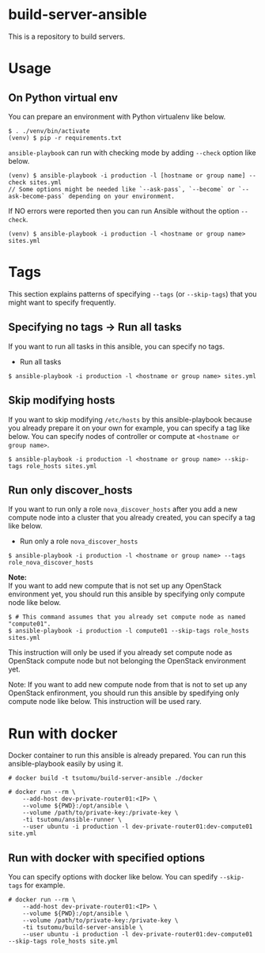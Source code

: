 # build-server-ansible
This is a repository to build servers.

# Usage
## On Python virtual env
You can prepare an environment with Python virtualenv like below.

```
$ . ./venv/bin/activate
(venv) $ pip -r requirements.txt
```

`ansible-playbook` can run with checking mode by adding `--check` option like below.

```
(venv) $ ansible-playbook -i production -l [hostname or group name] --check sites.yml
// Some options might be needed like `--ask-pass`, `--become` or `--ask-become-pass` depending on your environment.
```

If NO errors were reported then you can run Ansible without the option `--check`.

```
(venv) $ ansible-playbook -i production -l <hostname or group name> sites.yml
```

# Tags
This section explains patterns of specifying `--tags` (or `--skip-tags`) that you might want to specify frequently.

## Specifying no tags -> Run all tasks
If you want to run all tasks in this ansible, you can specify no tags.

* Run all tasks
```
$ ansible-playbook -i production -l <hostname or group name> sites.yml
```

## Skip modifying hosts
If you want to skip modifying `/etc/hosts` by this ansible-playbook because you already prepare it on your own for example, you can specify a tag like below.
You can specify nodes of controller or compute at `<hostname or group name>`.

```
$ ansible-playbook -i production -l <hostname or group name> --skip-tags role_hosts sites.yml
```

## Run only discover_hosts
If you want to run only a role `nova_discover_hosts` after you add a new compute node into a cluster that you already created, you can specify a tag like below.

* Run only a role `nova_discover_hosts`
```
$ ansible-playbook -i production -l <hostname or group name> --tags role_nova_discover_hosts
```

**Note:**  
If you want to add new compute that is not set up any OpenStack environment yet, you should run this ansible by specifying only compute node like below.
```
$ # This command assumes that you already set compute node as named "compute01".
$ ansible-playbook -i production -l compute01 --skip-tags role_hosts sites.yml
```

This instruction will only be used if you already set compute node as OpenStack compute node but not belonging the OpenStack environment yet.

Note: If you want to add new compute node from that is not to set up any OpenStack enfironment, you should run this ansible by spedifying only compute node like below.
This instruction will be used rary.

# Run with docker
Docker container to run this ansible is already prepared.
You can run this ansible-playbook easily by using it.

```
# docker build -t tsutomu/build-server-ansible ./docker
```

```
# docker run --rm \
    --add-host dev-private-router01:<IP> \
    --volume ${PWD}:/opt/ansible \
    --volume /path/to/private-key:/private-key \
    -ti tsutomu/ansible-runner \
    --user ubuntu -i production -l dev-private-router01:dev-compute01 site.yml
```

## Run with docker with specified options
You can specify options with docker like below.
You can spedify `--skip-tags` for example.

```
# docker run --rm \
    --add-host dev-private-router01:<IP> \
    --volume ${PWD}:/opt/ansible \
    --volume /path/to/private-key:/private-key \
    -ti tsutomu/build-server-ansible \
    --user ubuntu -i production -l dev-private-router01:dev-compute01 --skip-tags role_hosts site.yml
```

